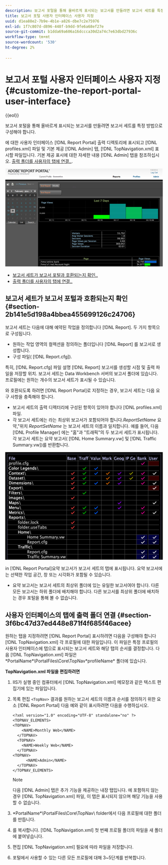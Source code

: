 ```yaml
---
description: 보고서 포털을 통해 올바르게 표시되는 보고서를 만들려면 보고서 세트를 특정 방법으로 구성해야 합니다.
title: 보고서 포털 사용자 인터페이스 사용자 지정
uuid: d1ea88e2-7b9e-4b1e-a826-dbe7c2e75976
exl-id: 1f7c807d-d896-448f-b9dd-9fe6a68ef27e
source-git-commit: b1dda69a606a16dccca30d2a74c7e63dbd27936c
workflow-type: tm+mt
source-wordcount: '530'
ht-degree: 2%

---
```


# 보고서 포털 사용자 인터페이스 사용자 지정{#customize-the-report-portal-user-interface}

{{eol}}

보고서 포털을 통해 올바르게 표시되는 보고서를 만들려면 보고서 세트를 특정 방법으로 구성해야 합니다.

에 대한 사용자 인터페이스 [!DNL Report Portal] 출력 디렉토리에 표시되고 [!DNL profiles.xml] 파일 및 기본 제공 [!DNL Admin] 탭, [!DNL TopNavigation.xml] 표시할 파일입니다. 기본 제공 표시에 대한 자세한 내용 [!DNL Admin] 탭을 참조하십시오. [출력 폴더를 사용자의 탭에 연결..](../../../home/c-rpt-oview/c-install-rpt-port/c-rpt-port-user-inter.md#section-3f6bc47d37ed448e871f4f685f46acee).

![](assets/report_portal_home.png)

* [보고서 세트가 보고서 포털과 호환되는지 확인..](../../../home/c-rpt-oview/c-install-rpt-port/c-rpt-port-user-inter.md#section-2b141e5d198a4bbea455699126c24706)
* [출력 폴더를 사용자의 탭에 연결..](../../../home/c-rpt-oview/c-install-rpt-port/c-rpt-port-user-inter.md#section-3f6bc47d37ed448e871f4f685f46acee)

## 보고서 세트가 보고서 포털과 호환되는지 확인 {#section-2b141e5d198a4bbea455699126c24706}

보고서 세트는 다음에 대해 예약된 작업을 정의합니다 [!DNL Report]. 두 가지 항목으로 구성됩니다.

* 원하는 작업 영역의 컬렉션을 정의하는 폴더입니다 [!DNL Report] 를 보고서로 생성합니다.
* 구성 파일( [!DNL Report.cfg]).

특히, [!DNL Report.cfg] 파일 설명 [!DNL Report] 보고서를 생성할 시점 및 출력 파일을 저장할 위치. 보고서 세트는 Data Workbench 서버의 보고서 폴더에 있습니다. 프로필에는 원하는 개수의 보고서 세트가 표시될 수 있습니다.

와 호환되도록 하려면 [!DNL Report Portal]로 지정하는 경우, 보고서 세트는 다음 요구 사항을 충족해야 합니다.

* 보고서 세트의 출력 디렉터리에 구성된 항목이 있어야 합니다 [!DNL profiles.xml] 파일.
* 각 보고서 세트에는 라는 최상위 보고서가 포함되어야 합니다.*ReportSetName* 요약,&quot;위치 *ReportSetName* 는 보고서 세트의 이름과 일치합니다. 예를 들어, 다음 [!DNL Profile Manager] 에는 &quot;홈&quot;과 &quot;트래픽&quot;의 두 보고서 세트가 표시됩니다. 각 보고서 세트는 요약 보고서( [!DNL Home Summary.vw] 및 [!DNL Traffic Summary.vw])를 반환합니다.

![](assets/rptPort_scrn_RptSets.png)

in [!DNL Report Portal]요약 보고서가 보고서 세트의 탭에 표시됩니다. 요약 보고서에는 선택한 작업 공간, 창 또는 시각화가 포함될 수 있습니다.

* 요약 보고서는 보고서 세트의 최상위 폴더에 있는 유일한 보고서여야 합니다. 다른 모든 보고서는 하위 폴더에 배치해야 합니다. 다른 보고서를 최상위 폴더에 배치하는 경우 포털을 통해 볼 수 없습니다.

## 사용자 인터페이스의 탭에 출력 폴더 연결 {#section-3f6bc47d37ed448e871f4f685f46acee}

원하는 탭을 지정하려면 [!DNL Report Portal] 표시하려면 다음을 구성해야 합니다 [!DNL TopNavigation.xml] 각 프로필에 대한 파일입니다. 이 파일은 특정 프로필의 사용자 인터페이스에 탭으로 표시되는 보고서 세트와 해당 탭의 순서를 결정합니다. 다음 [!DNL TopNavigation.xml] 파일은 \*PortalName*\PortalFiles\Core\TopNav\*profileName* 폴더에 있습니다.

**TopNavigation.xml 파일을 편집하려면**

1. IIS가 실행 중인 컴퓨터에서 [!DNL TopNavigation.xml] 메모장과 같은 텍스트 편집기에 있는 파일입니다.
1. 목록 편집 `<TopNav>` 결과를 원하는 보고서 세트의 이름과 순서를 정의하기 위한 요소 [!DNL Report Portal] 다음 예와 같이 표시하려면 다음을 수행하십시오.

   ```
   <?xml version="1.0" encoding="UTF-8" standalone="no" ?>
   <TOPNAV_ELEMENTS>
   <TOPNAV>
       <NAME>Monthly Web</NAME>
     </TOPNAV>
     <TOPNAV>
       <NAME>Weekly Web</NAME>
     </TOPNAV>
   <TOPNAV> 
         <NAME>Admin</NAME> 
     </TOPNAV>
   </TOPNAV_ELEMENTS>
   ```

   >[!NOTE]
   >
   >다음 [!DNL Admin] 탭은 추가 기능을 제공하는 내장 탭입니다. 에 포함하지 않는 경우 [!DNL TopNavigation.xml] 파일, 이 탭은 표시되지 않으며 해당 기능을 사용할 수 없습니다.

1. \*PortalName*\PortalFiles\Core\TopNav\ folder에서 다음 프로필에 대한 폴더를 만듭니다.
1. 를 복사합니다. [!DNL TopNavigation.xml] 첫 번째 프로필 폴더의 파일을 새 폴더에 붙여넣습니다.
1. 편집 [!DNL TopNavigation.xml] 필요에 따라 파일을 저장합니다.
1. 포털에서 사용할 수 있는 다른 모든 프로필에 대해 3~5단계를 반복합니다.
